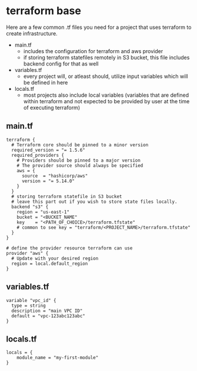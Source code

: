 # terraform base

Here are a few common .tf files you need for a project that uses terraform to create infrastructure.

* main.tf
    - includes the configuration for terraform and aws provider
    - if storing terraform statefiles remotely in S3 bucket, this file includes backend config for that as well
* variables.tf
    - every project will, or atleast should, utilize input variables which will be defined in here
* locals.tf
    - most projects also include local variables (variables that are defined within terraform and not expected to be provided by user at the time of executing terraform)

## main.tf

```hcl
terraform {
  # Terraform core should be pinned to a minor version
  required_version = "= 1.5.6"
  required_providers {
    # Providers should be pinned to a major version
    # The provider source should always be specified
    aws = {
      source  = "hashicorp/aws"
      version = "= 5.14.0"
    }
  }
  # storing terraform statefile in S3 bucket
  # leave this part out if you wish to store state files locally.
  backend "s3" {
    region = "us-east-1"
    bucket = "<BUCKET_NAME"
    key    = "<PATH_OF_CHOICE>/terraform.tfstate" 
    # common to see key = "terraform/<PROJECT_NAME>/terraform.tfstate"
  }
}

# define the provider resource terraform can use 
provider "aws" {
  # Update with your desired region
  region = local.default_region
}
```

## variables.tf

```hcl
variable "vpc_id" {
  type = string
  description = "main VPC ID"
  default = "vpc-123abc123abc"
}
```

## locals.tf

```hcl
locals = {
    module_name = "my-first-module"
}
```
